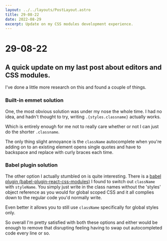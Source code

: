 ```yaml
---
layout: ../../layouts/PostLayout.astro
title: 29-08-22
date: 2022-08-29
excerpt: Update on my CSS modules development experience.
---
```


# 29-08-22
## A quick update on my last post about editors and CSS modules.

I've done a little more research on this and found a couple of things.

### Built-in emmet solution

One, the most obvious solution was under my nose the whole time. I had no idea, and hadn't thought to try, writing `.{styles.classname}` actually works.

Which is entirely enough for me not to really care whether or not I can just do the shorter `.classname`. 

The only thing slight annoyance is the `className` autocomplete when you're adding on to an existing element opens single quotes and have to backspace and replace with curly braces each time.

### Babel plugin solution

The other option I actually stumbled on is quite interesting. There is a [babel plugin (babel-plugin-react-css-modules)](https://github.com/gajus/babel-plugin-react-css-modules) I found to switch out `className` with `styleName`. You simply just write in the class names without the 'styles' object reference as you would for global scoped CSS and it all complies down to the regular code you'd normally write.

Even better it allows you to still use `className` specifically for global styles only.

So overall I'm pretty satisfied with both these options and either would be enough to remove that disrupting feeling having to swap out autocompleted code every line or so.
